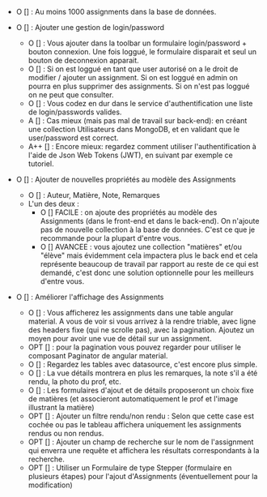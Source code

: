 - O [] : Au moins 1000 assignments dans la base de données.

- O [] : Ajouter une gestion de login/password

  - O [] : Vous ajouter dans la toolbar un formulaire login/password + bouton connexion. Une fois loggué, le formulaire disparait et seul un bouton de deconnexion apparait.
  - O [] : Si on est loggué en tant que user autorisé on a le droit de modifier / ajouter un assignment. Si on est loggué en admin on pourra en plus supprimer des assignments. Si on n'est pas loggué on ne peut que consulter.
  - O [] : Vous codez en dur dans le service d'authentification une liste de login/passwords valides.
  - A [] : Cas mieux (mais pas mal de travail sur back-end): en créant une collection Utilisateurs dans MongoDB, et en validant que le user/password est correct.
  - A++ [] : Encore mieux: regardez comment utiliser l'authentification à l'aide de Json Web Tokens (JWT), en suivant par exemple ce tutoriel.

- O [] : Ajouter de nouvelles propriétés au modèle des Assignments

  - O [] : Auteur, Matière, Note, Remarques
  - L'un des deux :
    - O [] FACILE : on ajoute des propriétés au modèle des Assignments (dans le front-end et dans le back-end). On n'ajoute pas de nouvelle collection à la base de données. C'est ce que je recommande pour la plupart d'entre vous.
    - O [] AVANCEE : vous ajoutez une collection "matières" et/ou "élève" mais évidemment cela impactera plus le back end et cela représente beaucoup de travail par rapport au reste de ce qui est demandé, c'est donc une solution optionnelle pour les meilleurs d'entre vous.

- O [] : Améliorer l'affichage des Assignments
  - O [] : Vous afficherez les assignments dans une table angular material. A vous de voir si vous arrivez à la rendre triable, avec ligne des headers fixe (qui ne scrolle pas), avec la pagination. Ajoutez un moyen pour avoir une vue de détail sur un assignment.
  - OPT [] : pour la pagination vous pouvez regarder pour utiliser le composant Paginator de angular material.
  - O [] : Regardez les tables avec datasource, c'est encore plus simple.
  - O [] : La vue détails montrera en plus les remarques, la note s'il a été rendu, la photo du prof, etc.
  - O [] : Les formulaires d'ajout et de détails proposeront un choix fixe de matières (et associeront automatiquement le prof et l'image illustrant la matière)
  - OPT [] : Ajouter un filtre rendu/non rendu : Selon que cette case est cochée ou pas le tableau affichera uniquement les assignments rendus ou non rendus.
  - OPT [] : Ajouter un champ de recherche sur le nom de l'assignment qui enverra une requête et affichera les résultats correspondants à la recherche.
  - OPT [] : Utiliser un Formulaire de type Stepper (formulaire en plusieurs étapes) pour l'ajout d'Assignments (éventuellement pour la modification)
